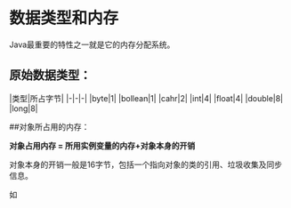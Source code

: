 # 数据类型和内存

Java最重要的特性之一就是它的内存分配系统。

## 原始数据类型：

|类型|所占字节|
|-|-|-|
|byte|1|
|bollean|1|
|cahr|2|
|int|4|
|float|4|
|double|8|
|long|8|

##对象所占用的内存：

**对象占用内存 = 所用实例变量的内存+对象本身的开销**

对象本身的开销一般是16字节，包括一个指向对象的类的引用、垃圾收集及同步信息。

如


